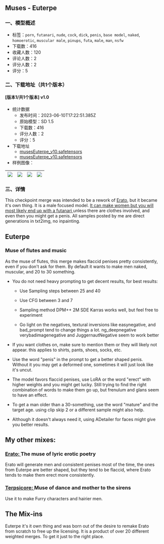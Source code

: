 ## Muses - Euterpe
### 一、模型概述

- 标签：`porn`, `futanari`, `nude`, `cock`, `dick`, `penis`, `base model`, `naked`, `homoerotic`, `muscular male`, `pinups`, `futa`, `male`, `man`, `nsfw`
- 下载数：416
- 收藏人数：120
- 评论人数：2
- 评分人数：2
- 评分：5

### 二、下载地址（共1个版本）

#### [版本1/共1个版本] v1.0

- 统计数据
  - 发布时间：2023-06-10T17:22:51.385Z
  - 原始模型：SD 1.5
  - 下载数：416
  - 评分人数：2
  - 评分：5
- 下载地址
  - [musesEuterpe_v10.safetensors](https://civitai.com/api/download/models/93146)
  - [musesEuterpe_v10.safetensors](https://civitai.com/api/download/models/93146?type=Model&format=SafeTensor&size=pruned&fp=fp32)
- 样例图像：

| <img src="https://image.civitai.com/xG1nkqKTMzGDvpLrqFT7WA/7931eaa4-8029-4f24-bcf1-ccc46f742733/width=450/1098562.jpeg" /> | <img src="https://image.civitai.com/xG1nkqKTMzGDvpLrqFT7WA/04699ac4-c73b-485c-b827-9896d33e956d/width=450/1098840.jpeg" /> | <img src="https://image.civitai.com/xG1nkqKTMzGDvpLrqFT7WA/d57241bd-d619-4e76-8b85-d59b6c7f208c/width=450/1098966.jpeg" /> | <img src="https://image.civitai.com/xG1nkqKTMzGDvpLrqFT7WA/2020f961-e74c-473a-a15d-3a3eda76faee/width=450/1098857.jpeg" /> |
| ---- | ---- | ---- | ---- |


### 三、详情
<p>This checkpoint merge was intended to be a rework of <a target="_blank" rel="ugc" href="https://civitai.com/models/79077">Erato</a>, but it became it's own thing. It is a male focused model. <u>It can make women but you will most likely end up with a futanari </u>unless there are clothes involved, and even then you might get a penis.  All samples posted by me are direct generations in txt2img, no inpainting.</p><h2 id="terpsicore">Euterpe</h2><h3 id="muse-of-dance-and-mother-to-the-sirens">Muse of flutes and music</h3><p>As the muse of flutes, this merge makes flaccid penises pretty consistently, even if you don't ask for them. By default it wants to make men naked, muscular, and 20 to 30 something.</p><ul><li><p>You do not need heavy prompting to get decent results, for best results:</p><ul><li><p>Use Sampling steps between 25 and 40</p></li><li><p>Use CFG between 3 and 7</p></li><li><p>Sampling method DPM++ 2M SDE Karras works well, but feel free to experiment</p></li><li><p>Go light on the negatives, textural inversions like easynegative, and bad_prompt tend to change things a lot. ng_deepnegative verybadimagenegative and JuggernautNegative seem to work better</p></li></ul></li><li><p>If you want clothes on, make sure to mention them or they will likely not appear. this applies to shirts, pants, shoes, socks, etc.</p></li><li><p>Use the word "penis" in the prompt to get a better shaped penis. Without it you may get a deformed one, sometimes it will just look like it's uncut.</p></li><li><p>The model favors flaccid penises, use LoRA or the word "erect" with higher weights and you might get lucky. Still trying to find the right combination of words to make them go up, but frenulum and glans seem to have an effect.</p></li><li><p>To get a man older than a 30-something, use the word "mature" and the target age. using clip skip 2 or a different sample might also help.</p></li><li><p>Although it doesn't always need it, using ADetailer for faces might give you better results.</p></li></ul><p></p><h2 id="heading-3624">My other mixes:</h2><h3 id="heading-3625"><a target="_blank" rel="ugc" href="https://civitai.com/models/79077">Erato: </a>The muse of lyric erotic poetry</h3><p>Erato will generate men and consistent penises most of the time, the ones from Euterpe are better shaped, but they tend to be flaccid, where Erato tends to make them erect more consistently.</p><h3 id="heading-3626"><a target="_blank" rel="ugc" href="https://civitai.com/models/86320">Terpsicore: </a>Muse of dance and mother to the sirens</h3><p>Use it to make Furry characters and hairier men.</p><p></p><h2 id="the-mix-ins">The Mix-ins</h2><p>Euterpe it's it own thing and was born out of the desire to remake Erato from scratch to free up the licensing. It is a product of over 20 different weighted merges. To get it just to the right place.</p>